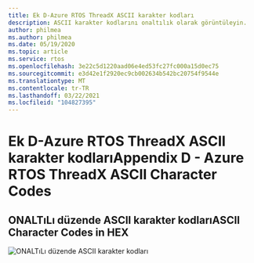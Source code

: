 ```yaml
---
title: Ek D-Azure RTOS ThreadX ASCII karakter kodları
description: ASCII karakter kodlarını onaltılık olarak görüntüleyin.
author: philmea
ms.author: philmea
ms.date: 05/19/2020
ms.topic: article
ms.service: rtos
ms.openlocfilehash: 3e22c5d1220aad06e4ed53fc27fc000a15d0ec75
ms.sourcegitcommit: e3d42e1f2920ec9cb002634b542bc20754f9544e
ms.translationtype: MT
ms.contentlocale: tr-TR
ms.lasthandoff: 03/22/2021
ms.locfileid: "104827395"
---
```

# <a name="appendix-d---azure-rtos-threadx-ascii-character-codes"></a><span data-ttu-id="f3ab5-103">Ek D-Azure RTOS ThreadX ASCII karakter kodları</span><span class="sxs-lookup"><span data-stu-id="f3ab5-103">Appendix D - Azure RTOS ThreadX ASCII Character Codes</span></span>

## <a name="ascii-character-codes-in-hex"></a><span data-ttu-id="f3ab5-104">ONALTıLı düzende ASCII karakter kodları</span><span class="sxs-lookup"><span data-stu-id="f3ab5-104">ASCII Character Codes in HEX</span></span>

![ONALTıLı düzende ASCII karakter kodları](./media/user-guide/ascii-character-codes-hex.png)
